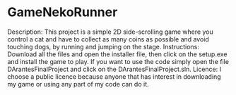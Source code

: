 # GameNekoRunner
Description: This project is a simple 2D side-scrolling game where you control a cat and have to collect as many coins as possible and avoid touching dogs, by running and jumping on the stage. 
Instructions: Download all the files and open the installer file, then click on the setup.exe and install the game to play. If you want to use the code simply open the file DArantesFinalProject and click on the DArantesFinalProject.sln.
Licence: I choose a public licence because anyone that has interest in downloading my game or using any part of my code can do it.

